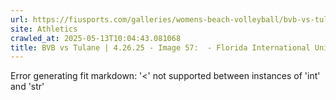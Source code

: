 ```yaml
---
url: https://fiusports.com/galleries/womens-beach-volleyball/bvb-vs-tulane-4-26-25/image-57/358/62921
site: Athletics
crawled_at: 2025-05-13T10:04:43.081068
title: BVB vs Tulane | 4.26.25 - Image 57:  - Florida International University
---
```


Error generating fit markdown: '<' not supported between instances of 'int' and 'str'